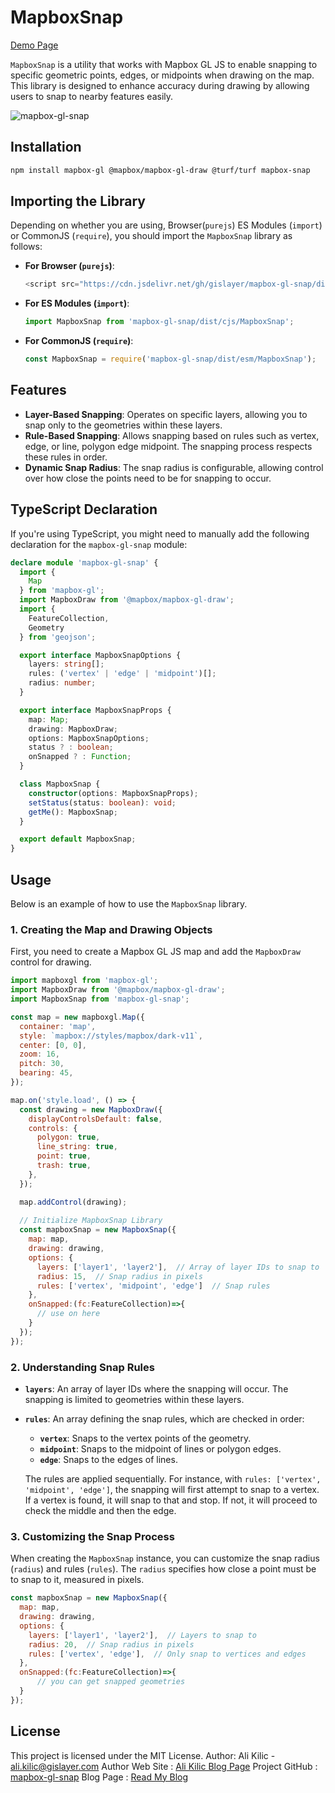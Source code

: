 # MapboxSnap

[Demo Page](https://66e442a2bfe4a30521a9df2f--mapbox-gl-snap.netlify.app/)

`MapboxSnap` is a utility that works with Mapbox GL JS to enable snapping to specific geometric points, edges, or midpoints when drawing on the map. This library is designed to enhance accuracy during drawing by allowing users to snap to nearby features easily.

![mapbox-gl-snap](https://akilic.com/photos/blog/23/mapbox-gl-snap.png)

## Installation

```bash
npm install mapbox-gl @mapbox/mapbox-gl-draw @turf/turf mapbox-snap
```

## Importing the Library

Depending on whether you are using, Browser(`purejs`) ES Modules (`import`) or CommonJS (`require`), you should import the `MapboxSnap` library as follows:


- **For Browser (`purejs`)**:
  ```javascript
  <script src="https://cdn.jsdelivr.net/gh/gislayer/mapbox-gl-snap/dist/purejs/mapbox-gl-snap.js"></script>
  ```

- **For ES Modules (`import`)**:
  ```javascript
  import MapboxSnap from 'mapbox-gl-snap/dist/cjs/MapboxSnap';
  ```

- **For CommonJS (`require`)**:
  ```javascript
  const MapboxSnap = require('mapbox-gl-snap/dist/esm/MapboxSnap');
  ```

## Features

- **Layer-Based Snapping**: Operates on specific layers, allowing you to snap only to the geometries within these layers.
- **Rule-Based Snapping**: Allows snapping based on rules such as vertex, edge, or line, polygon edge midpoint. The snapping process respects these rules in order.
- **Dynamic Snap Radius**: The snap radius is configurable, allowing control over how close the points need to be for snapping to occur.

## TypeScript Declaration

If you're using TypeScript, you might need to manually add the following declaration for the `mapbox-gl-snap` module:

```typescript
declare module 'mapbox-gl-snap' {
  import {
    Map
  } from 'mapbox-gl';
  import MapboxDraw from '@mapbox/mapbox-gl-draw';
  import {
    FeatureCollection,
    Geometry
  } from 'geojson';

  export interface MapboxSnapOptions {
    layers: string[];
    rules: ('vertex' | 'edge' | 'midpoint')[];
    radius: number;
  }

  export interface MapboxSnapProps {
    map: Map;
    drawing: MapboxDraw;
    options: MapboxSnapOptions;
    status ? : boolean;
    onSnapped ? : Function;
  }

  class MapboxSnap {
    constructor(options: MapboxSnapProps);
    setStatus(status: boolean): void;
    getMe(): MapboxSnap;
  }

  export default MapboxSnap;
}
```

## Usage

Below is an example of how to use the `MapboxSnap` library.

### 1. Creating the Map and Drawing Objects

First, you need to create a Mapbox GL JS map and add the `MapboxDraw` control for drawing.

```javascript
import mapboxgl from 'mapbox-gl';
import MapboxDraw from '@mapbox/mapbox-gl-draw';
import MapboxSnap from 'mapbox-gl-snap';

const map = new mapboxgl.Map({
  container: 'map',
  style: `mapbox://styles/mapbox/dark-v11`,
  center: [0, 0],
  zoom: 16,
  pitch: 30,
  bearing: 45,
});

map.on('style.load', () => {
  const drawing = new MapboxDraw({
    displayControlsDefault: false,
    controls: {
      polygon: true,
      line_string: true,
      point: true,
      trash: true,
    },
  });

  map.addControl(drawing);
  
  // Initialize MapboxSnap Library
  const mapboxSnap = new MapboxSnap({
    map: map,
    drawing: drawing,
    options: {
      layers: ['layer1', 'layer2'],  // Array of layer IDs to snap to
      radius: 15,  // Snap radius in pixels
      rules: ['vertex', 'midpoint', 'edge']  // Snap rules
    },
    onSnapped:(fc:FeatureCollection)=>{
      // use on here
    }
  });
});
```

### 2. Understanding Snap Rules

- **`layers`**: An array of layer IDs where the snapping will occur. The snapping is limited to geometries within these layers.
  
- **`rules`**: An array defining the snap rules, which are checked in order:
  - **`vertex`**: Snaps to the vertex points of the geometry.
  - **`midpoint`**: Snaps to the midpoint of lines or polygon edges.
  - **`edge`**: Snaps to the edges of lines.
  
  The rules are applied sequentially. For instance, with `rules: ['vertex', 'midpoint', 'edge']`, the snapping will first attempt to snap to a vertex. If a vertex is found, it will snap to that and stop. If not, it will proceed to check the middle and then the edge.

### 3. Customizing the Snap Process

When creating the `MapboxSnap` instance, you can customize the snap radius (`radius`) and rules (`rules`). The `radius` specifies how close a point must be to snap to it, measured in pixels.

```javascript
const mapboxSnap = new MapboxSnap({
  map: map,
  drawing: drawing,
  options: {
    layers: ['layer1', 'layer2'],  // Layers to snap to
    radius: 20,  // Snap radius in pixels
    rules: ['vertex', 'edge'],  // Only snap to vertices and edges
  },
  onSnapped:(fc:FeatureCollection)=>{
      // you can get snapped geometries
  }
});
```

## License

This project is licensed under the MIT License.
Author: Ali Kilic - ali.kilic@gislayer.com
Author Web Site :   [Ali Kilic Blog Page](https://akilic.com)
Project GitHub :   [mapbox-gl-snap](https://github.com/gislayer/mapbox-gl-snap)
Blog Page :   [Read My Blog](https://akilic.com/blog/mapbox/mapbox-gl-js-snapping-geometries-layer-snap-module)
